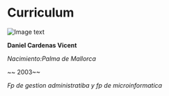 # Curriculum

![Image text](https://github.com/zzuljs/CppLearning/blob/master/CppLearning/raw/master/Itachi.jpg)

**Daniel Cardenas Vicent**

*Nacimiento:Palma de Mallorca*

~~ 2003~~ 

*Fp de gestion administratiba y fp de microinformatica*

